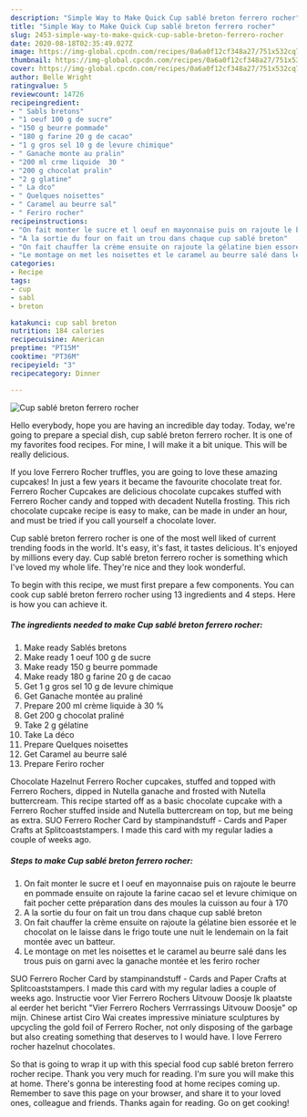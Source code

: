 ```yaml
---
description: "Simple Way to Make Quick Cup sablé breton ferrero rocher"
title: "Simple Way to Make Quick Cup sablé breton ferrero rocher"
slug: 2453-simple-way-to-make-quick-cup-sable-breton-ferrero-rocher
date: 2020-08-18T02:35:49.027Z
image: https://img-global.cpcdn.com/recipes/0a6a0f12cf348a27/751x532cq70/cup-sable-breton-ferrero-rocher-photo-principale-de-la-recette.jpg
thumbnail: https://img-global.cpcdn.com/recipes/0a6a0f12cf348a27/751x532cq70/cup-sable-breton-ferrero-rocher-photo-principale-de-la-recette.jpg
cover: https://img-global.cpcdn.com/recipes/0a6a0f12cf348a27/751x532cq70/cup-sable-breton-ferrero-rocher-photo-principale-de-la-recette.jpg
author: Belle Wright
ratingvalue: 5
reviewcount: 14726
recipeingredient:
- " Sabls bretons"
- "1 oeuf 100 g de sucre"
- "150 g beurre pommade"
- "180 g farine 20 g de cacao"
- "1 g gros sel 10 g de levure chimique"
- " Ganache monte au pralin"
- "200 ml crme liquide  30 "
- "200 g chocolat pralin"
- "2 g glatine"
- " La dco"
- " Quelques noisettes"
- " Caramel au beurre sal"
- " Feriro rocher"
recipeinstructions:
- "On fait monter le sucre et l oeuf en mayonnaise puis on rajoute le beurre en pommade ensuite on rajoute la farine cacao sel et levure chimique on fait pocher cette préparation dans des moules la cuisson au four à 170"
- "A la sortie du four on fait un trou dans chaque cup sablé breton"
- "On fait chauffer la crème ensuite on rajoute la gélatine bien essorée et le chocolat on le laisse dans le frigo toute une nuit le lendemain on la fait montée avec un batteur."
- "Le montage on met les noisettes et le caramel au beurre salé dans les trous puis on garni avec la ganache montée et les feriro rocher"
categories:
- Recipe
tags:
- cup
- sabl
- breton

katakunci: cup sabl breton 
nutrition: 184 calories
recipecuisine: American
preptime: "PT15M"
cooktime: "PT36M"
recipeyield: "3"
recipecategory: Dinner

---
```



![Cup sablé breton ferrero rocher](https://img-global.cpcdn.com/recipes/0a6a0f12cf348a27/751x532cq70/cup-sable-breton-ferrero-rocher-photo-principale-de-la-recette.jpg)

Hello everybody, hope you are having an incredible day today. Today, we're going to prepare a special dish, cup sablé breton ferrero rocher. It is one of my favorites food recipes. For mine, I will make it a bit unique. This will be really delicious.

If you love Ferrero Rocher truffles, you are going to love these amazing cupcakes! In just a few years it became the favourite chocolate treat for. Ferrero Rocher Cupcakes are delicious chocolate cupcakes stuffed with Ferrero Rocher candy and topped with decadent Nutella frosting. This rich chocolate cupcake recipe is easy to make, can be made in under an hour, and must be tried if you call yourself a chocolate lover.

Cup sablé breton ferrero rocher is one of the most well liked of current trending foods in the world. It's easy, it's fast, it tastes delicious. It's enjoyed by millions every day. Cup sablé breton ferrero rocher is something which I've loved my whole life. They're nice and they look wonderful.


To begin with this recipe, we must first prepare a few components. You can cook cup sablé breton ferrero rocher using 13 ingredients and 4 steps. Here is how you can achieve it.

<!--inarticleads1-->

##### The ingredients needed to make Cup sablé breton ferrero rocher:

1. Make ready  Sablés bretons
1. Make ready 1 oeuf 100 g de sucre
1. Make ready 150 g beurre pommade
1. Make ready 180 g farine 20 g de cacao
1. Get 1 g gros sel 10 g de levure chimique
1. Get  Ganache montée au praliné
1. Prepare 200 ml crème liquide à 30 %
1. Get 200 g chocolat praliné
1. Take 2 g gélatine
1. Take  La déco
1. Prepare  Quelques noisettes
1. Get  Caramel au beurre salé
1. Prepare  Feriro rocher


Chocolate Hazelnut Ferrero Rocher cupcakes, stuffed and topped with Ferrero Rochers, dipped in Nutella ganache and frosted with Nutella buttercream. This recipe started off as a basic chocolate cupcake with a Ferrero Rocher stuffed inside and Nutella buttercream on top, but me being as extra. SUO Ferrero Rocher Card by stampinandstuff - Cards and Paper Crafts at Splitcoaststampers. I made this card with my regular ladies a couple of weeks ago. 

<!--inarticleads2-->

##### Steps to make Cup sablé breton ferrero rocher:

1. On fait monter le sucre et l oeuf en mayonnaise puis on rajoute le beurre en pommade ensuite on rajoute la farine cacao sel et levure chimique on fait pocher cette préparation dans des moules la cuisson au four à 170
1. A la sortie du four on fait un trou dans chaque cup sablé breton
1. On fait chauffer la crème ensuite on rajoute la gélatine bien essorée et le chocolat on le laisse dans le frigo toute une nuit le lendemain on la fait montée avec un batteur.
1. Le montage on met les noisettes et le caramel au beurre salé dans les trous puis on garni avec la ganache montée et les feriro rocher


SUO Ferrero Rocher Card by stampinandstuff - Cards and Paper Crafts at Splitcoaststampers. I made this card with my regular ladies a couple of weeks ago. Instructie voor Vier Ferrero Rochers Uitvouw Doosje Ik plaatste al eerder het bericht &#34;Vier Ferrero Rochers Verrrassings Uitvouw Doosje&#34; op mijn. Chinese artist Ciro Wai creates impressive miniature sculptures by upcycling the gold foil of Ferrero Rocher, not only disposing of the garbage but also creating something that deserves to I would have. I love Ferrero rocher hazelnut chocolates. 

So that is going to wrap it up with this special food cup sablé breton ferrero rocher recipe. Thank you very much for reading. I'm sure you will make this at home. There's gonna be interesting food at home recipes coming up. Remember to save this page on your browser, and share it to your loved ones, colleague and friends. Thanks again for reading. Go on get cooking!

